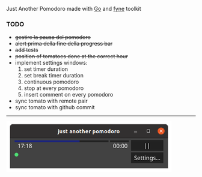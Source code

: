 Just Another Pomodoro made with [Go](https://golang.org/) and [fyne](https://fyne.io/) toolkit

### TODO
- ~~gestire la pausa del pomodoro~~
- ~~alert prima della fine della progress bar~~
- ~~add tests~~
- ~~position of tomatoes done at the correct hour~~ 
- implement settings windows:
    1. set timer duration 
    2. set break timer duration
    3. continuous pomodoro
    4. stop at every pomodoro
    5. insert comment on every pomodoro
- sync tomato with remote pair
- sync tomato with github commit
---
![alt text](img/jap2020-05-0817-15-27.png "screenshot")

